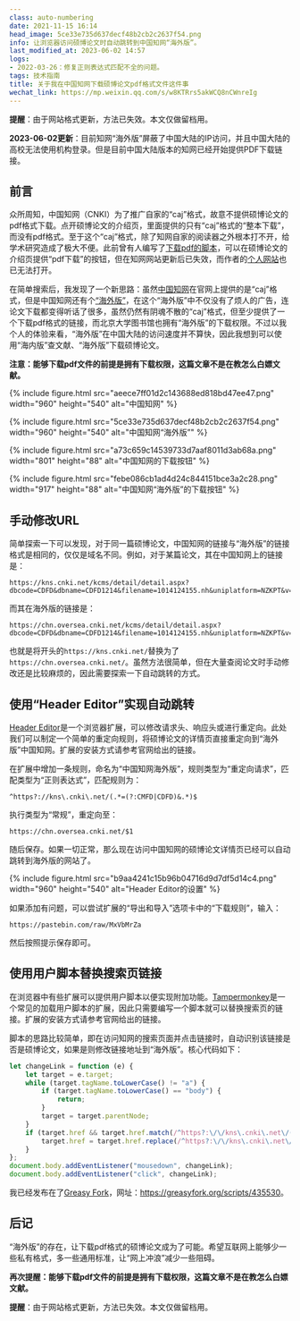 ```yaml
---
class: auto-numbering
date: 2021-11-15 16:14
head_image: 5ce33e735d637decf48b2cb2c2637f54.png
info: 让浏览器访问硕博论文时自动跳转到中国知网“海外版”。
last_modified_at: 2023-06-02 14:57
logs: 
- 2022-03-26：修复正则表达式匹配不全的问题。
tags: 技术指南
title: 关于我在中国知网下载硕博论文pdf格式文件这件事
wechat_link: https://mp.weixin.qq.com/s/w8KTRrs5akWCQ8nCWnreIg
---
```

<div class="alert alert-danger" role="alert"><p><strong>提醒</strong>：由于网站格式更新，方法已失效。本文仅做留档用。</p></div>

**2023-06-02更新**：目前知网“海外版”屏蔽了中国大陆的IP访问，并且中国大陆的高校无法使用机构登录。但是目前中国大陆版本的知网已经开始提供PDF下载链接。

## 前言
众所周知，中国知网（CNKI）为了推广自家的“caj”格式，故意不提供硕博论文的pdf格式下载。点开硕博论文的介绍页，里面提供的只有“caj”格式的“整本下载”，而没有pdf格式。至于这个“caj”格式，除了知网自家的阅读器之外根本打不开，给学术研究造成了极大不便。此前曾有人编写了[下载pdf的脚本](https://greasyfork.org/scripts/18842)，可以在硕博论文的介绍页提供“pdf下载”的按钮，但在知网网站更新后已失效，而作者的[个人网站](http://blog.yuelong.info/post/cnki-pdf-js.html)也已无法打开。

在简单搜索后，我发现了一个新思路：虽然[中国知网](https://www.cnki.net/)在官网上提供的是“caj”格式，但是中国知网还有个[“海外版”](https://chn.oversea.cnki.net/)，在这个“海外版”中不仅没有了烦人的广告，连论文下载都变得听话了很多，虽然仍然有阴魂不散的“caj”格式，但至少提供了一个下载pdf格式的链接，而北京大学图书馆也拥有“海外版”的下载权限。不过以我个人的体验来看，“海外版”在中国大陆的访问速度并不算快，因此我想到可以使用“海内版”查文献、“海外版”下载硕博论文。

**注意：能够下载pdf文件的前提是拥有下载权限，这篇文章不是在教怎么白嫖文献。**

{% include figure.html src="aeece7ff01d2c143688ed818bd47ee47.png" width="960" height="540" alt="中国知网" %}

{% include figure.html src="5ce33e735d637decf48b2cb2c2637f54.png" width="960" height="540" alt="中国知网“海外版”" %}

{% include figure.html src="a73c659c14539733d7aaf8011d3ab68a.png" width="801" height="88" alt="中国知网的下载按钮" %}

{% include figure.html src="febe086cb1ad4d24c844151bce3a2c28.png" width="917" height="88" alt="中国知网“海外版”的下载按钮" %}

## 手动修改URL
简单探索一下可以发现，对于同一篇硕博论文，中国知网的链接与“海外版”的链接格式是相同的，仅仅是域名不同。例如，对于某篇论文，其在中国知网上的链接是：

```
https://kns.cnki.net/kcms/detail/detail.aspx?dbcode=CDFD&dbname=CDFD1214&filename=1014124155.nh&uniplatform=NZKPT&v=NJHJizxoAuPQFhVvCSqHauxz8fdIJxmKbAjmhVNHHzRp6W8VeQT6ysHFH2BYxedD
```

而其在海外版的链接是：

```
https://chn.oversea.cnki.net/kcms/detail/detail.aspx?dbcode=CDFD&dbname=CDFD1214&filename=1014124155.nh&uniplatform=NZKPT&v=NJHJizxoAuPQFhVvCSqHauxz8fdIJxmKbAjmhVNHHzRp6W8VeQT6ysHFH2BYxedD
```

也就是将开头的`https://kns.cnki.net/`替换为了`https://chn.oversea.cnki.net/`。虽然方法很简单，但在大量查阅论文时手动修改还是比较麻烦的，因此需要探索一下自动跳转的方式。

## 使用“Header Editor”实现自动跳转
[Header Editor](https://he.firefoxcn.net/)是一个浏览器扩展，可以修改请求头、响应头或进行重定向。此处我们可以制定一个简单的重定向规则，将硕博论文的详情页直接重定向到“海外版”中国知网。扩展的安装方式请参考官网给出的链接。

在扩展中增加一条规则，命名为“中国知网海外版”，规则类型为“重定向请求”，匹配类型为“正则表达式”，匹配规则为：

```
^https?://kns\.cnki\.net/(.*=(?:CMFD|CDFD)&.*)$
```

执行类型为“常规”，重定向至：

```
https://chn.oversea.cnki.net/$1
```

随后保存。如果一切正常，那么现在访问中国知网的硕博论文详情页已经可以自动跳转到海外版的网站了。

{% include figure.html src="b9aa4241c15b96b04716d9d7df5d14c4.png" width="960" height="540" alt="Header Editor的设置" %}

如果添加有问题，可以尝试扩展的“导出和导入”选项卡中的“下载规则”，输入：

```
https://pastebin.com/raw/MxVbMrZa
```

然后按照提示保存即可。

## 使用用户脚本替换搜索页链接
在浏览器中有些扩展可以提供用户脚本以便实现附加功能。[Tampermonkey](https://www.tampermonkey.net/)是一个常见的加载用户脚本的扩展，因此只需要编写一个脚本就可以替换搜索页的链接。扩展的安装方式请参考官网给出的链接。

脚本的思路比较简单，即在访问知网的搜索页面并点击链接时，自动识别该链接是否是硕博论文，如果是则修改链接地址到“海外版”。核心代码如下：

```javascript
let changeLink = function (e) {
    let target = e.target;
    while (target.tagName.toLowerCase() != "a") {
        if (target.tagName.toLowerCase() == "body") {
            return;
        }
        target = target.parentNode;
    }
    if (target.href && target.href.match(/^https?:\/\/kns\.cnki\.net\/(.*=(?:CMFD|CDFD)(?:&.*)?)$/)) {
        target.href = target.href.replace(/^https?:\/\/kns\.cnki\.net\/(.*=(?:CMFD|CDFD)(?:&.*)?)$/, "https://chn.oversea.cnki.net/$1");
    }
};
document.body.addEventListener("mousedown", changeLink);
document.body.addEventListener("click", changeLink);
```

我已经发布在了[Greasy Fork](https://greasyfork.org/zh-CN)，网址：<https://greasyfork.org/scripts/435530>。

## 后记
“海外版”的存在，让下载pdf格式的硕博论文成为了可能。希望互联网上能够少一些私有格式，多一些通用标准，让“网上冲浪”减少一些阻碍。

**再次提醒：能够下载pdf文件的前提是拥有下载权限，这篇文章不是在教怎么白嫖文献。**

<div class="alert alert-danger" role="alert"><p><strong>提醒</strong>：由于网站格式更新，方法已失效。本文仅做留档用。</p></div>